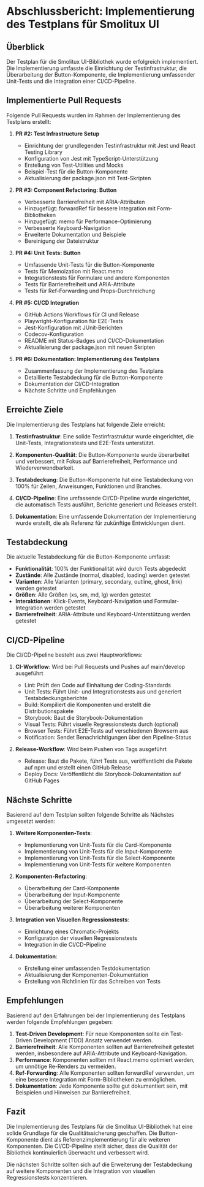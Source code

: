 # Abschlussbericht: Implementierung des Testplans für Smolitux UI

## Überblick

Der Testplan für die Smolitux UI-Bibliothek wurde erfolgreich implementiert. Die Implementierung umfasste die Einrichtung der Testinfrastruktur, die Überarbeitung der Button-Komponente, die Implementierung umfassender Unit-Tests und die Integration einer CI/CD-Pipeline.

## Implementierte Pull Requests

Folgende Pull Requests wurden im Rahmen der Implementierung des Testplans erstellt:

1. **PR #2: Test Infrastructure Setup**
   - Einrichtung der grundlegenden Testinfrastruktur mit Jest und React Testing Library
   - Konfiguration von Jest mit TypeScript-Unterstützung
   - Erstellung von Test-Utilities und Mocks
   - Beispiel-Test für die Button-Komponente
   - Aktualisierung der package.json mit Test-Skripten

2. **PR #3: Component Refactoring: Button**
   - Verbesserte Barrierefreiheit mit ARIA-Attributen
   - Hinzugefügt: forwardRef für bessere Integration mit Form-Bibliotheken
   - Hinzugefügt: memo für Performance-Optimierung
   - Verbesserte Keyboard-Navigation
   - Erweiterte Dokumentation und Beispiele
   - Bereinigung der Dateistruktur

3. **PR #4: Unit Tests: Button**
   - Umfassende Unit-Tests für die Button-Komponente
   - Tests für Memoization mit React.memo
   - Integrationstests für Formulare und andere Komponenten
   - Tests für Barrierefreiheit und ARIA-Attribute
   - Tests für Ref-Forwarding und Props-Durchreichung

4. **PR #5: CI/CD Integration**
   - GitHub Actions Workflows für CI und Release
   - Playwright-Konfiguration für E2E-Tests
   - Jest-Konfiguration mit JUnit-Berichten
   - Codecov-Konfiguration
   - README mit Status-Badges und CI/CD-Dokumentation
   - Aktualisierung der package.json mit neuen Skripten

5. **PR #6: Dokumentation: Implementierung des Testplans**
   - Zusammenfassung der Implementierung des Testplans
   - Detaillierte Testabdeckung für die Button-Komponente
   - Dokumentation der CI/CD-Integration
   - Nächste Schritte und Empfehlungen

## Erreichte Ziele

Die Implementierung des Testplans hat folgende Ziele erreicht:

1. **Testinfrastruktur**: Eine solide Testinfrastruktur wurde eingerichtet, die Unit-Tests, Integrationstests und E2E-Tests unterstützt.

2. **Komponenten-Qualität**: Die Button-Komponente wurde überarbeitet und verbessert, mit Fokus auf Barrierefreiheit, Performance und Wiederverwendbarkeit.

3. **Testabdeckung**: Die Button-Komponente hat eine Testabdeckung von 100% für Zeilen, Anweisungen, Funktionen und Branches.

4. **CI/CD-Pipeline**: Eine umfassende CI/CD-Pipeline wurde eingerichtet, die automatisch Tests ausführt, Berichte generiert und Releases erstellt.

5. **Dokumentation**: Eine umfassende Dokumentation der Implementierung wurde erstellt, die als Referenz für zukünftige Entwicklungen dient.

## Testabdeckung

Die aktuelle Testabdeckung für die Button-Komponente umfasst:

- **Funktionalität**: 100% der Funktionalität wird durch Tests abgedeckt
- **Zustände**: Alle Zustände (normal, disabled, loading) werden getestet
- **Varianten**: Alle Varianten (primary, secondary, outline, ghost, link) werden getestet
- **Größen**: Alle Größen (xs, sm, md, lg) werden getestet
- **Interaktionen**: Klick-Events, Keyboard-Navigation und Formular-Integration werden getestet
- **Barrierefreiheit**: ARIA-Attribute und Keyboard-Unterstützung werden getestet

## CI/CD-Pipeline

Die CI/CD-Pipeline besteht aus zwei Hauptworkflows:

1. **CI-Workflow**: Wird bei Pull Requests und Pushes auf main/develop ausgeführt
   - Lint: Prüft den Code auf Einhaltung der Coding-Standards
   - Unit Tests: Führt Unit- und Integrationstests aus und generiert Testabdeckungsberichte
   - Build: Kompiliert die Komponenten und erstellt die Distributionspakete
   - Storybook: Baut die Storybook-Dokumentation
   - Visual Tests: Führt visuelle Regressionstests durch (optional)
   - Browser Tests: Führt E2E-Tests auf verschiedenen Browsern aus
   - Notification: Sendet Benachrichtigungen über den Pipeline-Status

2. **Release-Workflow**: Wird beim Pushen von Tags ausgeführt
   - Release: Baut die Pakete, führt Tests aus, veröffentlicht die Pakete auf npm und erstellt einen GitHub Release
   - Deploy Docs: Veröffentlicht die Storybook-Dokumentation auf GitHub Pages

## Nächste Schritte

Basierend auf dem Testplan sollten folgende Schritte als Nächstes umgesetzt werden:

1. **Weitere Komponenten-Tests**:
   - Implementierung von Unit-Tests für die Card-Komponente
   - Implementierung von Unit-Tests für die Input-Komponente
   - Implementierung von Unit-Tests für die Select-Komponente
   - Implementierung von Unit-Tests für weitere Komponenten

2. **Komponenten-Refactoring**:
   - Überarbeitung der Card-Komponente
   - Überarbeitung der Input-Komponente
   - Überarbeitung der Select-Komponente
   - Überarbeitung weiterer Komponenten

3. **Integration von Visuellen Regressionstests**:
   - Einrichtung eines Chromatic-Projekts
   - Konfiguration der visuellen Regressionstests
   - Integration in die CI/CD-Pipeline

4. **Dokumentation**:
   - Erstellung einer umfassenden Testdokumentation
   - Aktualisierung der Komponenten-Dokumentation
   - Erstellung von Richtlinien für das Schreiben von Tests

## Empfehlungen

Basierend auf den Erfahrungen bei der Implementierung des Testplans werden folgende Empfehlungen gegeben:

1. **Test-Driven Development**: Für neue Komponenten sollte ein Test-Driven Development (TDD) Ansatz verwendet werden.
2. **Barrierefreiheit**: Alle Komponenten sollten auf Barrierefreiheit getestet werden, insbesondere auf ARIA-Attribute und Keyboard-Navigation.
3. **Performance**: Komponenten sollten mit React.memo optimiert werden, um unnötige Re-Renders zu vermeiden.
4. **Ref-Forwarding**: Alle Komponenten sollten forwardRef verwenden, um eine bessere Integration mit Form-Bibliotheken zu ermöglichen.
5. **Dokumentation**: Jede Komponente sollte gut dokumentiert sein, mit Beispielen und Hinweisen zur Barrierefreiheit.

## Fazit

Die Implementierung des Testplans für die Smolitux UI-Bibliothek hat eine solide Grundlage für die Qualitätssicherung geschaffen. Die Button-Komponente dient als Referenzimplementierung für alle weiteren Komponenten. Die CI/CD-Pipeline stellt sicher, dass die Qualität der Bibliothek kontinuierlich überwacht und verbessert wird.

Die nächsten Schritte sollten sich auf die Erweiterung der Testabdeckung auf weitere Komponenten und die Integration von visuellen Regressionstests konzentrieren.